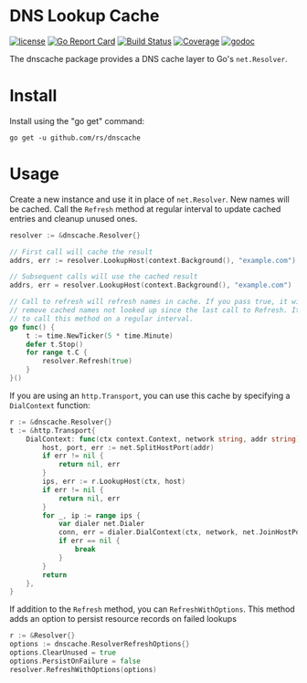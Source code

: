 # DNS Lookup Cache

[![license](http://img.shields.io/badge/license-MIT-red.svg?style=flat)](https://raw.githubusercontent.com/rs/dnscache/master/LICENSE)
[![Go Report Card](https://goreportcard.com/badge/github.com/rs/dnscache)](https://goreportcard.com/report/github.com/rs/dnscache)
[![Build Status](https://travis-ci.org/rs/dnscache.svg?branch=master)](https://travis-ci.org/rs/dnscache)
[![Coverage](http://gocover.io/_badge/github.com/rs/dnscache)](http://gocover.io/github.com/rs/dnscache)
[![godoc](http://img.shields.io/badge/godoc-reference-blue.svg?style=flat)](https://godoc.org/github.com/rs/dnscache)

The dnscache package provides a DNS cache layer to Go's `net.Resolver`.

# Install

Install using the "go get" command:

```
go get -u github.com/rs/dnscache
```

# Usage

Create a new instance and use it in place of `net.Resolver`. New names will be cached. Call the `Refresh` method at regular interval to update cached entries and cleanup unused ones.

```go
resolver := &dnscache.Resolver{}

// First call will cache the result
addrs, err := resolver.LookupHost(context.Background(), "example.com")

// Subsequent calls will use the cached result
addrs, err = resolver.LookupHost(context.Background(), "example.com")

// Call to refresh will refresh names in cache. If you pass true, it will also
// remove cached names not looked up since the last call to Refresh. It is a good idea
// to call this method on a regular interval.
go func() {
    t := time.NewTicker(5 * time.Minute)
    defer t.Stop()
    for range t.C {
        resolver.Refresh(true)
    }
}()
```

If you are using an `http.Transport`, you can use this cache by specifying a `DialContext` function:

```go
r := &dnscache.Resolver{}
t := &http.Transport{
    DialContext: func(ctx context.Context, network string, addr string) (conn net.Conn, err error) {
        host, port, err := net.SplitHostPort(addr)
        if err != nil {
            return nil, err
        }
        ips, err := r.LookupHost(ctx, host)
        if err != nil {
            return nil, err
        }
        for _, ip := range ips {
            var dialer net.Dialer
            conn, err = dialer.DialContext(ctx, network, net.JoinHostPort(ip, port))
            if err == nil {
                break
            }
        }
        return
    },
}
```

If addition to the `Refresh` method, you can `RefreshWithOptions`. This method adds an option to persist resource records
on failed lookups
```go
r := &Resolver{}
options := dnscache.ResolverRefreshOptions{}
options.ClearUnused = true
options.PersistOnFailure = false
resolver.RefreshWithOptions(options)
```

